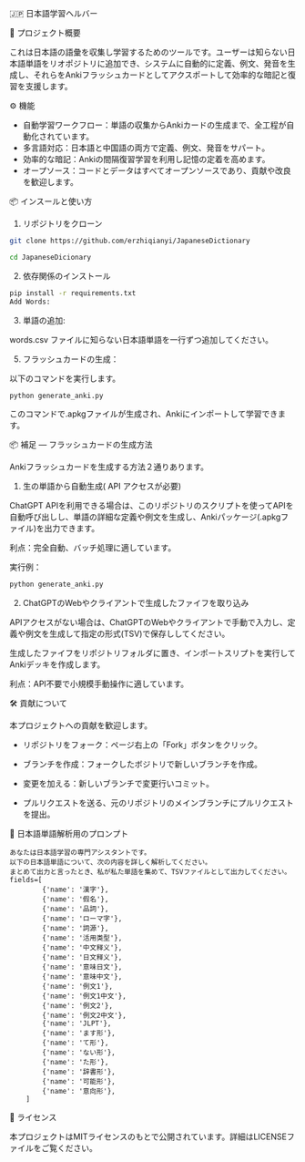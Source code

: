 🇯🇵 日本語学習ヘルバー

📌 プロジェクト概要

これは日本語の語彙を収集し学習するためのツールです。ユーザーは知らない日本語単語をリオポジトリに追加でき、システムに自動的に定義、例文、発音を生成し、それらをAnkiフラッシュカードとしてアクスポートして効率的な暗記と復習を支援します。

⚙️ 機能

- 自動学習ワークフロー：単語の収集からAnkiカードの生成まで、全工程が自動化されています。
- 多言語対応：日本語と中国語の両方で定義、例文、発音をサパート。
- 効率的な暗記：Ankiの間隔復習学習を利用し記憶の定着を高めます。
- オープソース：コードとデータはすべてオープンソースであり、貢献や改良を歓迎します。


📦 インスールと使い方

1. リポジトリをクローン

```bash
git clone https://github.com/erzhiqianyi/JapaneseDictionary

cd JapaneseDicionary
```

2. 依存関係のインストール

```bash
pip install -r requirements.txt
Add Words:
```

3. 単語の追加:

words.csv ファイルに知らない日本語単語を一行ずつ追加してください。

5. フラッシュカードの生成：

以下のコマンドを実行します。

```bash
python generate_anki.py
```

このコマンドで.apkgファイルが生成され、Ankiにインポートして学習できます。

📦 補足 — フラッシュカードの生成方法 

Ankiフラッシュカードを生成する方法２通りあります。


1. 生の単語から自動生成( API アクセスが必要)

ChatGPT APIを利用できる場合は、このリポジトリのスクリプトを使ってAPIを自動呼び出しし、単語の詳細な定義や例文を生成し、Ankiパッケージ(.apkgファイル)を出力できます。

利点：完全自動、バッチ処理に適しています。

実行例：

```bash
python generate_anki.py  
```

2. ChatGPTのWebやクライアントで生成したファイフを取り込み

APIアクセスがない場合は、ChatGPTのWebやクライアントで手動で入力し、定義や例文を生成して指定の形式(TSV)で保存ししてください。

生成したファイフをリポジトリフォルダに置き、インポートスリプトを実行してAnkiデッキを作成します。

利点：API不要で小規模手動操作に適しています。

🛠️ 貢献について

本プロジェクトへの貢献を歓迎します。

- リポジトリをフォーク：ページ右上の「Fork」ボタンをクリック。

- ブランチを作成：フォークしたボジトリで新しいブランチを作成。

- 変更を加える：新しいブランチで変更行いコミット。

- プルリクエストを送る、元のリポジトリのメインブランチにプルリクエストを提出。


📄 日本語単語解析用のプロンプト

```
あなたは日本語学習の専門アシスタントです。
以下の日本語単語について、次の内容を詳しく解析してください。
まとめて出力と言ったとき、私が私た単語を集めて、TSVファイルとして出力してください。
fields=[
        {'name': '漢字'},
        {'name': '假名'},    
        {'name': '品詞'},
        {'name': 'ローマ字'},
        {'name': '詞源'},
        {'name': '活用类型'},
        {'name': '中文释义'},
        {'name': '日文释义'},
        {'name': '意味日文'},
        {'name': '意味中文'},
        {'name': '例文1'},
        {'name': '例文1中文'},
        {'name': '例文2'},
        {'name': '例文2中文'},
        {'name': 'JLPT'},
        {'name': 'ます形'},
        {'name': 'て形'},
        {'name': 'ない形'},
        {'name': 'た形'},
        {'name': '辞書形'},
        {'name': '可能形'},
        {'name': '意向形'},
    ]
```

📄 ライセンス

本プロジェクトはMITライセンスのもとで公開されています。詳細はLICENSEファイルをご覧ください。
